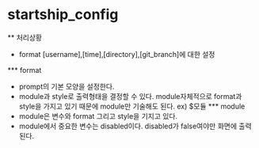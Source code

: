 # startship_config
** 처리상황
- format [username],[time],[directory],[git_branch]에 대한 설정

*** format
- prompt의 기본 모양을 설정한다.
- module과 style로 출력형태을 결정할 수 있다. module자체적으로 format과 style을 가지고 있기 때문에 module만 기술해도 된다. ex) $모듈
*** module
- module은 변수와 format 그리고 style을 기지고 있다.
- module에서 중요한 변수는 disabled이다. disabled가 false여야만 화면에 출력된다.
